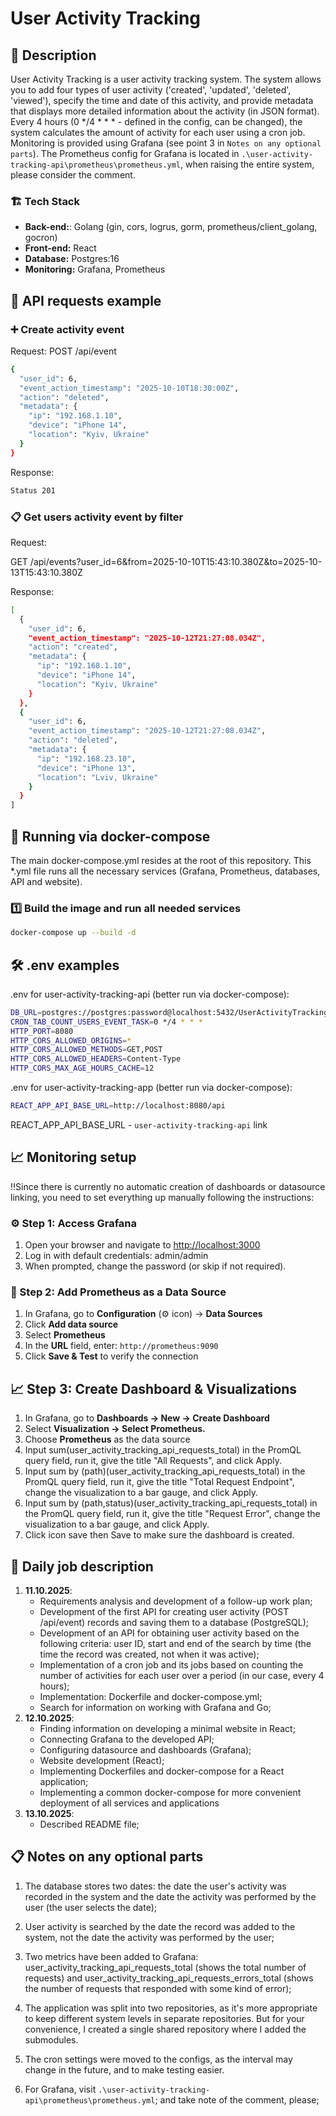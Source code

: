 # User Activity Tracking

## 📌 Description  
User Activity Tracking is a user activity tracking system. The system allows you to add four types of user activity ('created', 'updated', 'deleted', 'viewed'), specify the time and date of this activity, and provide metadata that displays more detailed information about the activity (in JSON format). Every 4 hours (0 */4 * * * - defined in the config, can be changed), the system calculates the amount of activity for each user using a cron job. Monitoring is provided using Grafana (see point 3 in `Notes on any optional parts`). The Prometheus config for Grafana is located in `.\user-activity-tracking-api\prometheus\prometheus.yml`, when raising the entire system, please consider the comment.

### 🏗 Tech Stack
- **Back-end:**: Golang (gin, cors, logrus, gorm, prometheus/client_golang, gocron)
- **Front-end:** React
- **Database:** Postgres:16
- **Monitoring:** Grafana, Prometheus
## 📡 API requests example

### ➕ Create activity event
Request:
POST /api/event
```sh
{
  "user_id": 6,
  "event_action_timestamp": "2025-10-10T18:30:00Z",
  "action": "deleted",
  "metadata": {
    "ip": "192.168.1.10",
    "device": "iPhone 14",
    "location": "Kyiv, Ukraine"
  }
}
```
Response:
```sh
Status 201
```

### 📋 Get users activity event by filter
Request:

GET /api/events?user_id=6&from=2025-10-10T15:43:10.380Z&to=2025-10-13T15:43:10.380Z

Response:
```sh
[
  {
    "user_id": 6,
    "event_action_timestamp": "2025-10-12T21:27:08.034Z",
    "action": "created",
    "metadata": {
      "ip": "192.168.1.10",
      "device": "iPhone 14",
      "location": "Kyiv, Ukraine"
    }
  },
  {
    "user_id": 6,
    "event_action_timestamp": "2025-10-12T21:27:08.034Z",
    "action": "deleted",
    "metadata": {
      "ip": "192.168.23.10",
      "device": "iPhone 13",
      "location": "Lviv, Ukraine"
    }
  }
]
```

## 🐳 Running via docker-compose
The main docker-compose.yml resides at the root of this repository. This *.yml file runs all the necessary services (Grafana, Prometheus, databases, API and website).
### 1️⃣ Build the image and run all needed services
```sh
docker-compose up --build -d
```
## 🛠 .env examples
.env for user-activity-tracking-api (better run via docker-compose):
```sh
DB_URL=postgres://postgres:password@localhost:5432/UserActivityTracking?sslmode=disable
CRON_TAB_COUNT_USERS_EVENT_TASK=0 */4 * * *
HTTP_PORT=8080
HTTP_CORS_ALLOWED_ORIGINS=*
HTTP_CORS_ALLOWED_METHODS=GET,POST
HTTP_CORS_ALLOWED_HEADERS=Content-Type
HTTP_CORS_MAX_AGE_HOURS_CACHE=12
```
.env for user-activity-tracking-app (better run via docker-compose):
```sh
REACT_APP_API_BASE_URL=http://localhost:8080/api
```
REACT_APP_API_BASE_URL - `user-activity-tracking-api` link

## 📈 Monitoring setup
‼️Since there is currently no automatic creation of dashboards or datasource linking, you need to set everything up manually following the instructions:
### ⚙️ Step 1: Access Grafana

1. Open your browser and navigate to [http://localhost:3000](http://localhost:3000)
2. Log in with default credentials: admin/admin
3. When prompted, change the password (or skip if not required).
   
### 🧠 Step 2: Add Prometheus as a Data Source

1. In Grafana, go to **Configuration** (⚙️ icon) → **Data Sources**
2. Click **Add data source**
3. Select **Prometheus**
4. In the **URL** field, enter: `http://prometheus:9090`
5. Click **Save & Test** to verify the connection

## 📈 Step 3: Create Dashboard & Visualizations

1. In Grafana, go to **Dashboards → New → Create Dashboard**
2. Select **Visualization -> Select Prometheus.**
3. Choose **Prometheus** as the data source
4. Input sum(user_activity_tracking_api_requests_total) in the PromQL query field, run it, give the title "All Requests", and click Apply.
5. Input sum by (path)(user_activity_tracking_api_requests_total) in the PromQL query field, run it, give the title "Total Request Endpoint", change the visualization to a bar gauge, and click Apply.
6. Input sum by (path,status)(user_activity_tracking_api_requests_total) in the PromQL query field, run it, give the title "Request Error", change the visualization to a bar gauge, and click Apply.
7. Click icon save then Save to make sure the dashboard is created.

## 📅 Daily job description
1. **11.10.2025**:
   - Requirements analysis and development of a follow-up work plan;
   - Development of the first API for creating user activity (POST /api/event) records and saving them to a database (PostgreSQL);
   - Development of an API for obtaining user activity based on the following criteria: user ID, start and end of the search by time (the time the record was created, not when it was active);
   - Implementation of a cron job and its jobs based on counting the number of activities for each user over a period (in our case, every 4 hours);
   - Implementation: Dockerfile and docker-compose.yml;
   - Search for information on working with Grafana and Go;
2. **12.10.2025**:
   - Finding information on developing a minimal website in React;
   - Connecting Grafana to the developed API;
   - Configuring datasource and dashboards (Grafana);
   - Website development (React);
   - Implementing Dockerfiles and docker-compose for a React application;
   - Implementing a common docker-compose for more convenient deployment of all services and applications
3. **13.10.2025**:
   - Described README file;

## 📋 Notes on any optional parts
1. The database stores two dates: the date the user's activity was recorded in the system and the date the activity was performed by the user (the user selects the date);

2. User activity is searched by the date the record was added to the system, not the date the activity was performed by the user;

3. Two metrics have been added to Grafana: user_activity_tracking_api_requests_total (shows the total number of requests) and user_activity_tracking_api_requests_errors_total (shows the number of requests that responded with some kind of error);
   
4. The application was split into two repositories, as it's more appropriate to keep different system levels in separate repositories. But for your convenience, I created a single shared repository where I added the submodules.

5. The cron settings were moved to the configs, as the interval may change in the future, and to make testing easier.

6. For Grafana, visit `.\user-activity-tracking-api\prometheus\prometheus.yml`; and take note of the comment, please;

